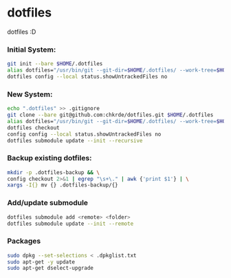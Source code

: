 # dotfiles
dotfiles :D

### Initial System:
```bash
git init --bare $HOME/.dotfiles
alias dotfiles="/usr/bin/git --git-dir=$HOME/.dotfiles/ --work-tree=$HOME"
dotfiles config --local status.showUntrackedFiles no
```

### New System:
```bash
echo ".dotfiles" >> .gitignore
git clone --bare git@github.com:chkrde/dotfiles.git $HOME/.dotfiles
alias dotfiles="/usr/bin/git --git-dir=$HOME/.dotfiles/ --work-tree=$HOME"
dotfiles checkout
config config --local status.showUntrackedFiles no
dotfiles submodule update --init --recursive
```

### Backup existing dotfiles:
```bash
mkdir -p .dotfiles-backup && \
config checkout 2>&1 | egrep "\s+\." | awk {'print $1'} | \
xargs -I{} mv {} .dotfiles-backup/{}
```

### Add/update submodule
```bash
dotfiles submodule add <remote> <folder>
dotfiles submodule update --init --remote
```

### Packages
```bash
sudo dpkg --set-selections < .dpkglist.txt
sudo apt-get -y update
sudo apt-get dselect-upgrade
```

